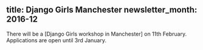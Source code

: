 title: Django Girls Manchester
newsletter_month: 2016-12
---
There will be a [Django Girls workshop in Manchester] on 11th February.  Applications are open until 3rd January.
